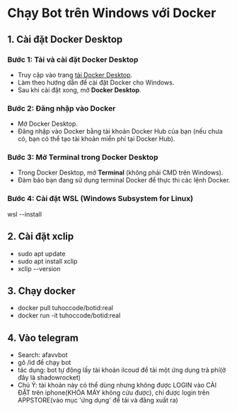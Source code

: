 # Chạy Bot trên Windows với Docker

## 1. Cài đặt Docker Desktop

### Bước 1: Tải và cài đặt Docker Desktop
- Truy cập vào trang [tải Docker Desktop](https://www.docker.com/products/docker-desktop).
- Làm theo hướng dẫn để cài đặt Docker cho Windows.
- Sau khi cài đặt xong, mở **Docker Desktop**.

### Bước 2: Đăng nhập vào Docker
- Mở Docker Desktop.
- Đăng nhập vào Docker bằng tài khoản Docker Hub của bạn (nếu chưa có, bạn có thể tạo tài khoản miễn phí tại Docker Hub).

### Bước 3: Mở Terminal trong Docker Desktop
- Trong Docker Desktop, mở **Terminal** (không phải CMD trên Windows).
- Đảm bảo bạn đang sử dụng terminal Docker để thực thi các lệnh Docker.

### Bước 4: Cài đặt WSL (Windows Subsystem for Linux)
  wsl --install

## 2. **Cài đặt xclip**
- sudo apt update
- sudo apt install xclip
- xclip --version

## 3. Chạy docker
- docker pull tuhoccode/botid:real
- docker run -it tuhoccode/botid:real

## 4. Vào telegram
   - Search: afavvbot
   - gõ /id để chạy bot
   - tác dụng: bot tự động lấy tài khoản ilcoud để tải một ứng dụng trả phí(ở đây là shadowrocket)
   - <span class='color:red'>Chú Ý</span>: tài khoản này có thể dùng nhưng không được LOGIN vào CÀI ĐẶT trên iphone(KHÓA MÁY không cứu được), chỉ được login trên APPSTORE(vào mục 'ứng dụng' để tải và đăng xuất ra)
